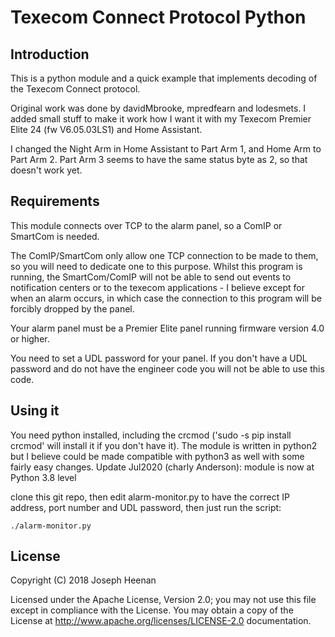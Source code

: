 # Texecom Connect Protocol Python

## Introduction

This is a python module and a quick example that implements decoding of the Texecom Connect protocol. 

Original work was done by davidMbrooke, mpredfearn and lodesmets. I added small stuff to make it work how I want it with my Texecom Premier Elite 24 (fw V6.05.03LS1) and Home Assistant.

I changed the Night Arm in Home Assistant to Part Arm 1, and Home Arm to Part Arm 2. Part Arm 3 seems to have the same status byte as 2, so that doesn't work yet.

## Requirements

This module connects over TCP to the alarm panel, so a ComIP or SmartCom is needed.

The ComIP/SmartCom only allow one TCP connection to be made to them, so you will need to dedicate one to this purpose. Whilst this program is running, the SmartCom/ComIP will not be able to send out events to notification centers or to the texecom applications - I believe except for when an alarm occurs, in which case the connection to this program will be forcibly dropped by the panel. 

Your alarm panel must be a Premier Elite panel running firmware version 4.0 or higher.

You need to set a UDL password for your panel. If you don't have a UDL password and do not have the engineer code you will not be able to use this code.

## Using it

You need python installed, including the crcmod ('sudo -s pip install crcmod' will install it if you don't have it). The module is written in python2 but I believe could be made compatible with python3 as well with some fairly easy changes.
Update Jul2020 (charly Anderson): module is now at Python 3.8 level

clone this git repo, then edit alarm-monitor.py to have the correct IP address, port number and UDL password, then just run the script:

`./alarm-monitor.py`

## License

Copyright (C) 2018 Joseph Heenan

Licensed under the Apache License, Version 2.0;
you may not use this file except in compliance with the License.
You may obtain a copy of the License at http://www.apache.org/licenses/LICENSE-2.0
documentation.

